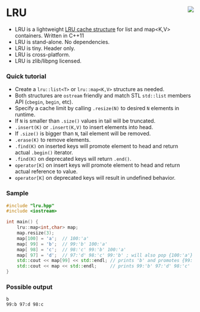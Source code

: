 LRU <a href="https://travis-ci.org/r-lyeh/LRU"><img src="https://api.travis-ci.org/r-lyeh/LRU.svg?branch=master" align="right" /></a>
===

- LRU is a lightweight [LRU cache structure](http://en.wikipedia.org/wiki/Least_Recently_Used#LRU) for list<T> and map<K,V> containers. Written in C++11
- LRU is stand-alone. No dependencies.
- LRU is tiny. Header only.
- LRU is cross-platform.
- LRU is zlib/libpng licensed.

### Quick tutorial
- Create a `lru::list<T>` or `lru::map<K,V>` structure as needed.
- Both structures are `ostream` friendly and match STL `std::list` members API (`cbegin`, `begin`, etc).
- Specify a cache limit by calling `.resize(N)` to desired `N` elements in runtime.
- If `N` is smaller than `.size()` values in tail will be truncated.
- `.insert(K)` or `.insert(K,V)` to insert elements into head.
- If `.size()` is bigger than `N`, tail element will be removed.
- `.erase(K)` to remove elements.
- `.find(K)` on inserted keys will promote element to head and return actual `.begin()` iterator.
- `.find(K)` on deprecated keys will return `.end()`.
- `operator[K]` on insert keys will promote element to head and return actual reference to value.
- `operator[K]` on deprecated keys will result in undefined behavior.

### Sample
```c++
#include "lru.hpp"
#include <iostream>

int main() {
    lru::map<int,char> map;
    map.resize(3);
    map[100] = 'a';  // 100:'a'
    map[ 99] = 'b';  // 99:'b' 100:'a'
    map[ 98] = 'c';  // 98:'c' 99:'b' 100:'a'
    map[ 97] = 'd';  // 97:'d' 98:'c' 99:'b' ; will also pop {100:'a'} from tail
    std::cout << map[99] << std::endl; // prints 'b' and promotes {99:'b'} to head
    std::cout << map << std::endl;     // prints 99:'b' 97:'d' 98:'c'
}
```

### Possible output
```
b
99:b 97:d 98:c
```

